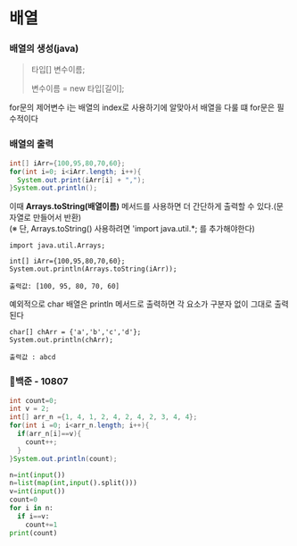 # 배열

### 배열의 생성(java)
>타입[] 변수이름;
>
>변수이름 = new 타입[길이];

for문의 제어변수 i는 배열의 index로 사용하기에 알맞아서 배열을 다룰 떄 for문은 필수적이다
>

### 배열의 출력
``` java
int[] iArr={100,95,80,70,60};
for(int i=0; i<iArr.length; i++){
  System.out.print(iArr[i] + ",");
}System.out.println();

```
>
>
이때 **Arrays.toString(배열이름)** 메서드를 사용하면 더 간단하게 출력할 수 있다.(문자열로 만들어서 반환)   
  (※ 단, Arrays.toString() 사용하려면 'import java.util.*; 를 추가해야한다)

```
import java.util.Arrays;

int[] iArr={100,95,80,70,60};
System.out.println(Arrays.toString(iArr));

출력값: [100, 95, 80, 70, 60]
```
>
예외적으로 char 배열은 println 메서드로 출력하면 각 요소가 구분자 없이 그대로 출력된다
```
char[] chArr = {'a','b','c','d'};
System.out.println(chArr);

출력값 : abcd
```

### 🥉백준 - 10807
```java
int count=0;
int v = 2;
int[] arr_n ={1, 4, 1, 2, 4, 2, 4, 2, 3, 4, 4};
for(int i =0; i<arr_n.length; i++){
  if(arr_n[i]==v){
    count++;
  }
}System.out.println(count);
```
```python
n=int(input())
n=list(map(int,input().split()))
v=int(input())
count=0
for i in n:
  if i==v:
    count+=1
print(count)
```


